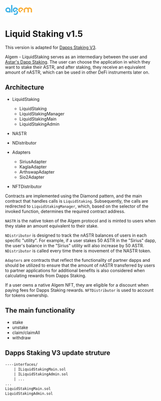 
![Algem](https://github.com/azhlbn/LendingAdapter/blob/main/logo.png)

# Liquid Staking v1.5

This version is adapted for [Dapps Staking V3](https://github.com/AstarNetwork/Astar/tree/master/precompiles/dapp-staking-v3).

Algem - LiquidStaking serves as an intermediary between the user and [Astar's Dapp Staking](https://portal.astar.network/astar/dapp-staking/discover). The user can choose the application in which they want to stake their ASTR, and after staking, they receive an equivalent amount of nASTR, which can be used in other DeFi instruments later on.

## Architecture

- LiquidStaking
  - LiquidStaking
  - LiquidStakingManager
  - LiquidStakingMain
  - LiquidStakingAdmin

- NASTR

- NDistributor

- Adapters
  - SiriusAdapter
  - KaglaAdapter
  - ArthswapAdapter
  - Sio2Adapter

- NFTDistributor

Contracts are implemented using the Diamond pattern, and the main contract that handles calls is `LiquidStaking`. Subsequently, the calls are redirected to `LiquidStakingManager`, which, based on the selector of the invoked function, determines the required contract address.

`NASTR` is the native token of the Algem protocol and is minted to users when they stake an amount equivalent to their stake.

`NDistributor` is designed to track the nASTR balances of users in each specific "utility". For example, if a user stakes 50 ASTR in the "Sirius" dapp, the user's balance in the "Sirius" utility will also increase by 50 ASTR. `NDistributor` is called every time there is movement of the NASTR token.
  
`Adapters` are contracts that reflect the functionality of partner dapps and should be utilized to ensure that the amount of nASTR transferred by users to partner applications for additional benefits is also considered when calculating rewards from Dapps Staking.

If a user owns a native Algem NFT, they are eligible for a discount when paying fees for Dapps Staking rewards. `NFTDistributor` is used to account for tokens ownership.

## The main functionality

- stake
- unstake
- claim/claimAll
- withdraw

## Dapps Staking V3 update struture

```src/
----interfaces/
    | ILiquidStakingMain.sol
    | ILiquidStakingAdmin.sol
    | ...
...
LiquidStakingMain.sol
LiquidStakingAdmin.sol
```
